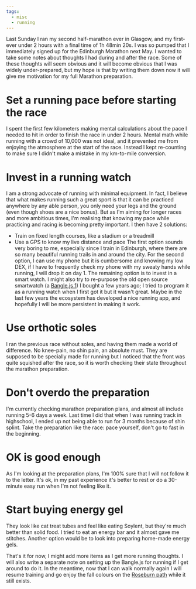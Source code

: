 ```yaml
---
tags:
  - misc
  - running
---
```

Last Sunday I ran my second half-marathon ever in Glasgow, and my first-ever under 2 hours with a final time of 1h 48min 20s. I was so pumped that I immediately signed up for the Edinburgh Marathon next May. I wanted to take some notes about thoughts I had during and after the race. Some of these thoughts will seem obvious and it will become obvious that I was widely under-prepared, but my hope is that by writing them down now it will give me motivation for my full Marathon preparation. 

# Set a running pace before starting the race
I spent the first few kilometers making mental calculations about the pace I needed to hit in order to finish the race in under 2 hours. Mental math while running with a crowd of 10,000 was not ideal, and it prevented me from enjoying the atmosphere at the start of the race. Instead I kept re-counting to make sure I didn't make a mistake in my km-to-mile conversion.

# Invest in a running watch
I am a strong advocate of running with minimal equipment. In fact, I believe that what makes running such a great sport is that it can be practiced anywhere by any able person, you only need your legs and the ground (even though shoes are a nice bonus). But as I'm aiming for longer races and more ambitious times, I'm realising that knowing my pace while practicing and racing is becoming pretty important. I then have 2 solutions: 
* Train on fixed length courses, like a stadium or a treadmill
* Use a GPS to know my live distance and pace
The first option sounds very boring to me, especially since I train in Edinburgh, where there are so many beautiful running trails in and around the city. For the second option, I can use my phone but it is cumbersome and knowing my low DEX, if I have to frequently check my phone with my sweaty hands while running, I will drop it on day 1. 
The remaining option is to invest in a smart watch. I might also try to re-purpose the old open source smartwatch (a [Bangle.js 1](https://banglejs.com/)) I bought a few years ago; I tried to program it as a running watch when I first got it but it wasn't great. Maybe in the last few years the ecosystem has developed a nice running app, and hopefully I will be more persistent in making it work.

# Use orthotic soles
I ran the previous race without soles, and having them made a world of difference. No knee-pain, no shin pain, an absolute must. They are supposed to be specially made for running but I noticed that the front was quite squished after the race, so it is worth checking their state throughout the marathon preparation.

# Don't overdo the preparation
I'm currently checking marathon preparation plans, and almost all include running 5-6 days a week. Last time I did that when I was running track in highschool, I ended up not being able to run for 3 months because of shin splint. Take the preparation like the race: pace yourself, don't go to fast in the beginning. 

# OK is good enough
As I'm looking at the preparation plans, I'm 100% sure that I will not follow it to the letter. It's ok, in my past experience it's better to rest or do a 30-minute easy run when I'm not feeling like it.

# Start buying energy gel
They look like cat treat tubes and feel like eating Soylent, but they're much better than solid food. I tried to eat an energy bar and it almost gave me stitches. Another option would be to look into preparing home-made energy gels.

That's it for now, I might add more items as I get more running thoughts. I will also write a separate note on setting up the Bangle.js for running if I get around to do it. In the meantime, now that I can walk normally again I will resume training and go enjoy the fall colours on the [Roseburn path](https://www.scotsman.com/news/transport/roseburn-path-the-battle-over-whether-an-old-edinburgh-rail-line-should-become-a-tram-route-4602356) while it still exists.